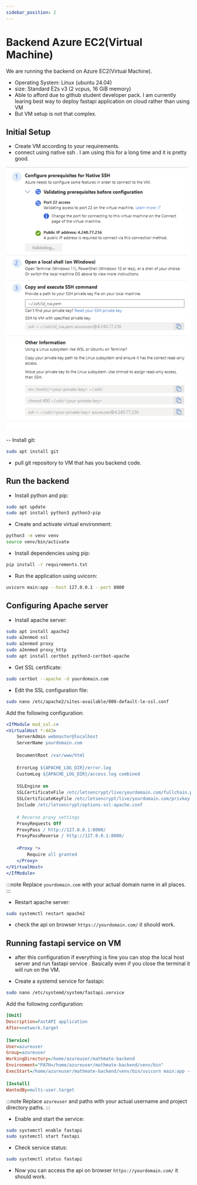 ```yaml
---
sidebar_position: 2
---
```


# Backend Azure EC2(Virtual Machine)

We are running the backend on Azure EC2(Virtual Machine).
- Operating System: Linux (ubuntu 24.04)
- size: Standard E2s v3 (2 vcpus, 16 GiB memory)
- Able to afford due to github student developer pack. I am currently learing best way to deploy fastapi application on cloud  rather than using VM
- But VM setup is not that complex.

## Initial Setup

- Create VM according to your requirements.
- connect using native ssh . I am using this for a long time and it is pretty good.

![Connecting VM to local machine](image-1.png)

-- Install git:
```bash
sudo apt install git
```

- pull git repository to VM that has you backend code.

## Run the backend

- Install python and pip:
```bash
sudo apt update
sudo apt install python3 python3-pip
```



- Create and activate virtual environment:
```bash
python3 -m venv venv
source venv/bin/activate
```

- Install dependencies using pip:
```bash
pip install -r requirements.txt
```

- Run the application using uvicorn:
```bash
uvicorn main:app --host 127.0.0.1 --port 8000
```



## Configuring Apache server

- Install apache server:
```bash
sudo apt install apache2
sudo a2enmod ssl
sudo a2enmod proxy
sudo a2enmod proxy_http
sudo apt install certbot python3-certbot-apache
```

- Get SSL certificate:
```bash
sudo certbot --apache -d yourdomain.com
```

- Edit the SSL configuration file:
```bash
sudo nano /etc/apache2/sites-available/000-default-le-ssl.conf
```

Add the following configuration:
```apache
<IfModule mod_ssl.c>
<VirtualHost *:443>
    ServerAdmin webmaster@localhost
    ServerName yourdomain.com

    DocumentRoot /var/www/html

    ErrorLog ${APACHE_LOG_DIR}/error.log
    CustomLog ${APACHE_LOG_DIR}/access.log combined

    SSLEngine on
    SSLCertificateFile /etc/letsencrypt/live/yourdomain.com/fullchain.pem
    SSLCertificateKeyFile /etc/letsencrypt/live/yourdomain.com/privkey.pem
    Include /etc/letsencrypt/options-ssl-apache.conf

    # Reverse proxy settings
    ProxyRequests Off
    ProxyPass / http://127.0.0.1:8000/
    ProxyPassReverse / http://127.0.0.1:8000/

    <Proxy *>
        Require all granted
    </Proxy>
</VirtualHost>
</IfModule>
```

:::note
Replace `yourdomain.com` with your actual domain name in all places.
:::

- Restart apache server:
```bash
sudo systemctl restart apache2
```

- check the api on browser `https://yourdomain.com/` it should work.

## Running fastapi service on VM

- after this configuration if everything is fine you can stop the local host server and run fastapi service . Basically even if you close the terminal it will run on the VM.




- Create a systemd service for fastapi:
```bash
sudo nano /etc/systemd/system/fastapi.service
```

Add the following configuration:
```ini
[Unit]
Description=FastAPI application
After=network.target

[Service]
User=azureuser
Group=azureuser
WorkingDirectory=/home/azureuser/mathmate-backend
Environment="PATH=/home/azureuser/mathmate-backend/venv/bin"
ExecStart=/home/azureuser/mathmate-backend/venv/bin/uvicorn main:app --host 127.0.0.1 --port 8000

[Install]
WantedBy=multi-user.target
```

:::note
Replace `azureuser` and paths with your actual username and project directory paths.
:::

- Enable and start the service:
```bash
sudo systemctl enable fastapi
sudo systemctl start fastapi
```

- Check service status:
```bash
sudo systemctl status fastapi
```


- Now you can access the api on browser `https://yourdomain.com/` it should work.
